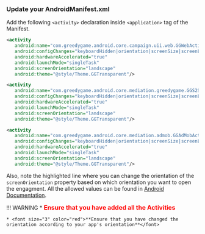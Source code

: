 ### **Update your AndroidManifest.xml**

Add the following `<activity>` declaration inside `<application>` tag of the Manifest.
```xml hl_lines="6 14 22" 
<activity
   android:name="com.greedygame.android.core.campaign.uii.web.GGWebActivity"
   android:configChanges="keyboardHidden|orientation|screenSize|screenLayout|layoutDirection"
   android:hardwareAccelerated="true"
   android:launchMode="singleTask"
   android:screenOrientation="landscape"
   android:theme="@style/Theme.GGTransparent"/>

<activity
   android:name="com.greedygame.android.core.mediation.greedygame.GGS2SActivity"
   android:configChanges="keyboardHidden|orientation|screenSize|screenLayout|layoutDirection"
   android:hardwareAccelerated="true"
   android:launchMode="singleTask"
   android:screenOrientation="landscape"
   android:theme="@style/Theme.GGTransparent"/>

<activity
   android:name="com.greedygame.android.core.mediation.admob.GGAdMobActivity"
   android:configChanges="keyboardHidden|orientation|screenSize|screenLayout|layoutDirection"
   android:hardwareAccelerated="true"
   android:launchMode="singleTask"
   android:screenOrientation="landscape"
   android:theme="@style/Theme.GGTransparent"/>

```

Also, note the highlighted line where you can change the orientation of the `screenOrientation` property based on which orientation you want to open the engagment. All the allowed values can be found in <a target="_blank" rel="noopener noreferrer" href="https://developer.android.com/guide/topics/manifest/activity-element#screen">Android Documentation</a>.

!!! WARNING
    * <font size="3" color="red">**Ensure that you have added all the Activities**</font>
    <font size="3" color="red"></font>
    
    * <font size="3" color="red">**Ensure that you have changed the orientation according to your app's orientation**</font>
